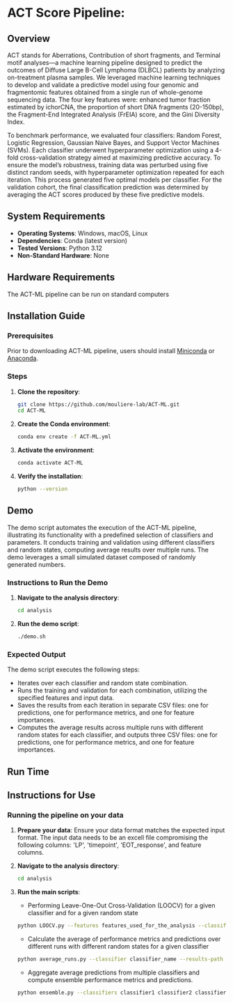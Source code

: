 # ACT Score Pipeline:

## Overview
ACT stands for Aberrations, Contribution of short fragments, and Terminal motif analyses—a machine learning pipeline designed to predict the outcomes of Diffuse Large B-Cell Lymphoma (DLBCL) patients by analyzing on-treatment plasma samples. We leveraged machine learning techniques to develop and validate a predictive model using four genomic and fragmentomic features obtained from a single run of whole-genome sequencing data. The four key features were: enhanced tumor fraction estimated by ichorCNA, the proportion of short DNA fragments (20-150bp), the Fragment-End Integrated Analysis (FrEIA) score, and the Gini Diversity Index.

To benchmark performance, we evaluated four classifiers: Random Forest, Logistic Regression, Gaussian Naive Bayes, and Support Vector Machines (SVMs). Each classifier underwent hyperparameter optimization using a 4-fold cross-validation strategy aimed at maximizing predictive accuracy. To ensure the model’s robustness, training data was perturbed using five distinct random seeds, with hyperparameter optimization repeated for each iteration. This process generated five optimal models per classifier. For the validation cohort, the final classification prediction was determined by averaging the ACT scores produced by these five predictive models.

## System Requirements

- **Operating Systems**: Windows, macOS, Linux
- **Dependencies**: Conda (latest version)
- **Tested Versions**: Python 3.12
- **Non-Standard Hardware**: None

## Hardware Requirements
The ACT-ML pipeline can be run on standard computers

## Installation Guide

### Prerequisites
Prior to downloading ACT-ML pipeline, users should install [Miniconda](https://docs.conda.io/en/latest/miniconda.html) or [Anaconda](https://docs.anaconda.com/free/anaconda/install/index.html).

### Steps

1. **Clone the repository**:
    ```sh
    git clone https://github.com/mouliere-lab/ACT-ML.git
    cd ACT-ML
    ```
2. **Create the Conda environment**:
    ```sh
    conda env create -f ACT-ML.yml
    ```

3. **Activate the environment**:
    ```sh
    conda activate ACT-ML
    ```
4. **Verify the installation**:
    ```sh
    python --version
    ```

## Demo

The demo script automates the execution of the ACT-ML pipeline, illustrating its functionality with a predefined selection of classifiers and parameters. It conducts training and validation using different classifiers and random states, computing average results over multiple runs. The demo leverages a small simulated dataset composed of randomly generated numbers.

### Instructions to Run the Demo

1. **Navigate to the analysis directory**:
    ```sh
    cd analysis
    ```

2. **Run the demo script**:
    ```sh
    ./demo.sh
    ```

### Expected Output

The demo script executes the following steps:

- Iterates over each classifier and random state combination.
- Runs the training and validation for each combination, utilizing the specified features and input data.
- Saves the results from each iteration in separate CSV files: one for predictions, one for performance metrics, and one for feature importances.
- Computes the average results across multiple runs with different random states for each classifier, and outputs three CSV files: one for predictions, one for performance metrics, and one for feature importances.
  
## Run Time

## Instructions for Use

### Running the pipeline on your data

1. **Prepare your data**: Ensure your data format matches the expected input format. The input data needs to be an excell file compromising the following columns: 'LP', 'timepoint', 'EOT_response', and feature columns.
2. **Navigate to the analysis directory**:
    ```sh
    cd analysis
    ```
3. **Run the main scripts**:
   - Performing Leave-One-Out Cross-Validation (LOOCV) for a given classifier and for a given random state
    ```sh
    python LOOCV.py --features features_used_for_the_analysis --classifier_name classifier_name --input_file_path path/to/your/data.xlsx -- path_to_save_results path/to/save/results --rs random_state --nr_jobs number_of_cores --cv number_of_cv_folds
    ```

   - Calculate the average of performance metrics and predictions over different runs with different random states for a given classifier
    ```sh
    python average_runs.py --classifier classifier_name --results-path path/to/directory/containing/results/ --rs number_of_runs_to_be_averaged
    ```  
   - Aggregate average predictions from multiple classifiers and compute ensemble performance metrics and predictions.
    ```sh
    python ensemble.py --classifiers classifier1 classifier2 classifier3 ... classifier n --classifiers-path path/to/directory/containing/classifiers/results/ --results-path path/to/save/results
    ``` 
